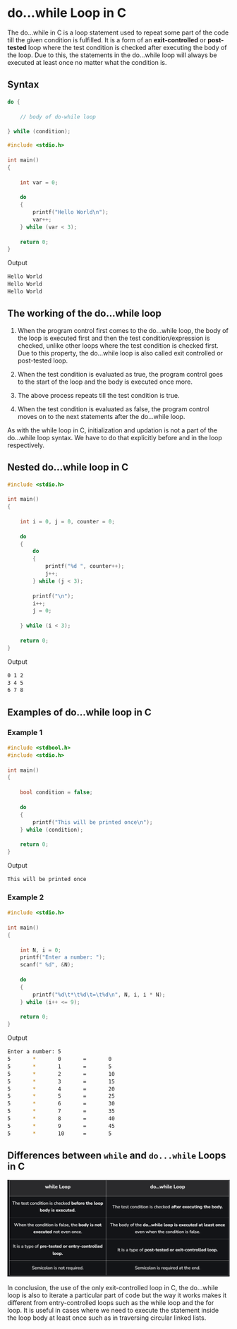 # do...while Loop in C

The do...while in C is a loop statement used to repeat some part of the code till the given condition is fulfilled. It is a form of an **exit-controlled** or **post-tested** loop where the test condition is checked after executing the body of the loop. Due to this, the statements in the do…while loop will always be executed at least once no matter what the condition is.

## Syntax

```c
do {
 
    // body of do-while loop    
    
} while (condition);
```

```c
#include <stdio.h>

int main()
{

    int var = 0;

    do
    {
        printf("Hello World\n");
        var++;
    } while (var < 3);

    return 0;
}
```

Output

```bash
Hello World
Hello World
Hello World
```

## The working of the do...while loop

1. When the program control first comes to the do...while loop, the body of the loop is executed first and then the test condition/expression is checked, unlike other loops where the test condition is checked first. Due to this property, the do…while loop is also called exit controlled or post-tested loop.

2. When the test condition is evaluated as true, the program control goes to the start of the loop and the body is executed once more.

3. The above process repeats till the test condition is true.

4. When the test condition is evaluated as false, the program control moves on to the next statements after the do...while loop.

As with the while loop in C, initialization and updation is not a part of the do...while loop syntax. We have to do that explicitly before and in the loop respectively.

## Nested do...while loop in C

```c
#include <stdio.h>

int main()
{

    int i = 0, j = 0, counter = 0;

    do
    {
        do
        {
            printf("%d ", counter++);
            j++;
        } while (j < 3);

        printf("\n");
        i++;
        j = 0;

    } while (i < 3);

    return 0;
}
```

Output

```bash
0 1 2
3 4 5
6 7 8
```

## Examples of do...while loop in C

### Example 1

```c
#include <stdbool.h>
#include <stdio.h>

int main()
{

    bool condition = false;

    do
    {
        printf("This will be printed once\n");
    } while (condition);

    return 0;
}
```

Output

```bash
This will be printed once
```

### Example 2

```c
#include <stdio.h>

int main()
{

    int N, i = 0;
    printf("Enter a number: ");
    scanf(" %d", &N);

    do
    {
        printf("%d\t*\t%d\t=\t%d\n", N, i, i * N);
    } while (i++ <= 9);

    return 0;
}
```

Output

```bash
Enter a number: 5
5       *       0       =       0
5       *       1       =       5
5       *       2       =       10
5       *       3       =       15
5       *       4       =       20
5       *       5       =       25
5       *       6       =       30
5       *       7       =       35
5       *       8       =       40
5       *       9       =       45
5       *       10      =       5
```

## Differences between `while` and `do...while` Loops in C

![While vs Do While](./images/while-vs-do_while.png "a title")

In conclusion, the use of the only exit-controlled loop in C, the do...while loop is also to iterate a particular part of code but the way it works makes it different from entry-controlled loops such as the while loop and the for loop. It is useful in cases where we need to execute the statement inside the loop body at least once such as in traversing circular linked lists.
